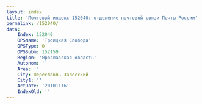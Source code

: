 ```yaml
---
layout: index
title: 'Почтовый индекс 152040: отделение почтовой связи Почты России'
permalink: /152040/
data:
    Index: 152040
    OPSName: 'Троицкая Слобода'
    OPSType: О
    OPSSubm: 152159
    Region: 'Ярославская область'
    Autonom: ''
    Area: ''
    City: Переславль-Залесский
    City1: ''
    ActDate: '20101116'
    IndexOld: ''
---
```

